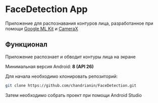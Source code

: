 # FaceDetection App
Приложение для распознавания контуров лица, разработанное при
помощи [Google ML Kit](https://developers.google.com/ml-kit)
и [CameraX](https://developer.android.com/jetpack/androidx/releases/camera)

## Функционал
Приложение распознает и обводит контуры лица на экране

Минимальная версия Android: **8 (API 26)**

Для начала необходимо клонировать репозиторий: 
```bash
git clone https://github.com/chandrianin/FaceDetection.git
```
Затем необходимо собрать проект при помощи Android Studio